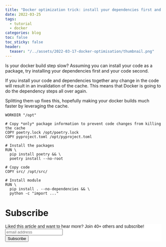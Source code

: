 ```yaml
---
title: "Docker optimization trick: install your dependencies first and your code second"
date: 2022-03-25
tags:
  - tutorial
  - docker
categories: blog
toc: false
toc_sticky: false
header:
  teaser: "/../assets/2022-03-17-docker-optimisation/thumbnail.png"
---
```


Is your docker build step slow? Assuming you can install your code as a package,
try installing your dependencies first and your code second. 

If you install your code and dependencies together any change in the code will
result in an invalidation of the cache. This means that Docker is going to do
the dependency steps all over again.

Splitting them up fixes this, hopefully making your docker builds much faster by leveraging the cache.

```docker
WORKDIR "/opt"

# Copy *only* package information to prevent code changes from killing the cache
COPY poetry.lock /opt/poetry.lock
COPY pyproject.toml /opt/pyproject.toml

# Install the packages
RUN \
  pip install poetry && \
  poetry install --no-root

# Copy code 
COPY src/ /opt/src/

# Install module
RUN \
  pip install . --no-dependencies && \
  python -c "import ..."
``` 

# Subscribe

<!-- Begin Mailchimp Signup Form -->
<link href="//cdn-images.mailchimp.com/embedcode/horizontal-slim-10_7.css" rel="stylesheet" type="text/css">
<style type="text/css">
  #mc_embed_signup{background:#fff; clear:left; font:14px Helvetica,Arial,sans-serif; width:100%;}
  /* Add your own Mailchimp form style overrides in your site stylesheet or in this style block.
     We recommend moving this block and the preceding CSS link to the HEAD of your HTML file. */
</style>
<div id="mc_embed_signup">
<form action="https://gmail.us3.list-manage.com/subscribe/post?u=92fe86c389878585bc87837e8&amp;id=50543deff9" method="post" id="mc-embedded-subscribe-form" name="mc-embedded-subscribe-form" class="validate" target="_blank" novalidate>
    <div id="mc_embed_signup_scroll">
  <label for="mce-EMAIL">Liked this article and want to hear more? Join 40+ others and subscribe!</label>
  <input type="email" value="" name="EMAIL" class="email" id="mce-EMAIL" placeholder="email address" required>
    <!-- real people should not fill this in and expect good things - do not remove this or risk form bot signups-->
    <div style="position: absolute; left: -5000px;" aria-hidden="true"><input type="text" name="b_92fe86c389878585bc87837e8_50543deff9" tabindex="-1" value=""></div>
    <div class="clear"><input type="submit" value="Subscribe" name="subscribe" id="mc-embedded-subscribe" class="button"></div>
    </div>
</form>
</div>
<!--End mc_embed_signup-->

